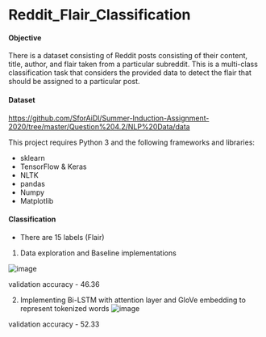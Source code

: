 # Reddit_Flair_Classification
#### Objective
There is a dataset consisting of Reddit posts consisting of their content, title, author, and flair taken from a particular subreddit. This is a multi-class classification task  that considers the provided data to detect the flair that should be assigned to a particular post.

#### Dataset
https://github.com/SforAiDl/Summer-Induction-Assignment-2020/tree/master/Question%204.2/NLP%20Data/data

This project requires Python 3 and the following frameworks and libraries:

* sklearn
* TensorFlow & Keras
* NLTK
* pandas
* Numpy
* Matplotlib

#### Classification
* There are 15 labels (Flair)
1. Data exploration and Baseline implementations 

 ![image](https://user-images.githubusercontent.com/56354373/120467875-3b3d2e80-c3be-11eb-8cb5-0733995db292.png)

validation accuracy - 46.36

2. Implementing Bi-LSTM with attention layer and GloVe embedding to represent tokenized words
![image](https://user-images.githubusercontent.com/56354373/120465297-725e1080-c3bb-11eb-852d-1ab1891ed49a.png)

 validation accuracy - 52.33
